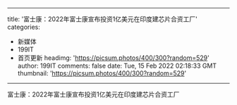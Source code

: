 
---
title: '富士康：2022年富士康宣布投资1亿美元在印度建芯片合资工厂'
categories: 
 - 新媒体
 - 199IT
 - 首页更新
headimg: 'https://picsum.photos/400/300?random=529'
author: 199IT
comments: false
date: Tue, 15 Feb 2022 02:18:33 GMT
thumbnail: 'https://picsum.photos/400/300?random=529'
---

<div>   
富士康：2022年富士康宣布投资1亿美元在印度建芯片合资工厂  
</div>
            